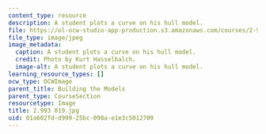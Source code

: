 ```yaml
---
content_type: resource
description: A student plots a curve on his hull model.
file: https://ol-ocw-studio-app-production.s3.amazonaws.com/courses/2-993-special-topics-in-mechanical-engineering-the-art-and-science-of-boat-design-january-iap-2007/01a602fdd99925bc098ae1e3c5012709_2993019.jpg
file_type: image/jpeg
image_metadata:
  caption: A student plots a curve on his hull model.
  credit: Photo by Kurt Hasselbalch.
  image-alt: A student plots a curve on his hull model.
learning_resource_types: []
ocw_type: OCWImage
parent_title: Building the Models
parent_type: CourseSection
resourcetype: Image
title: 2.993 019.jpg
uid: 01a602fd-d999-25bc-098a-e1e3c5012709
---
```

